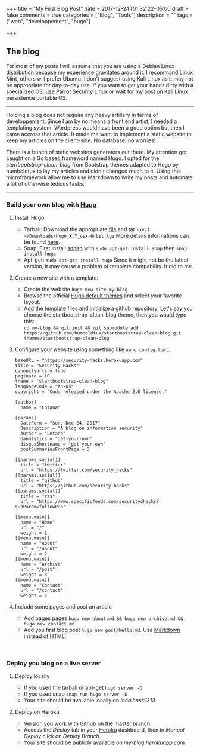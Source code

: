 +++
title = "My First Blog Post"
date = 2017-12-24T01:32:22-05:00
draft = false
comments = true
categories = ["Blog", "Tools"] 
description = "" 
tags = ["web", "developpement", "hugo"]

+++

## The blog

For most of my posts I will assume that you are using a Debian Linux distribution because my experience gravitates around it. I recommand Linux Mint, others will prefer Ubuntu. I don't suggest using Kali Linux as it may not be appropriate for day-to-day use. If you want to get your hands dirty with a specialized OS, use Parrot Security Linux or wait for my post on Kali Linux persistence portable OS.

---

Holding a blog does not require any heavy artillery in terms of developpement. Since I am by no means a front end artist, I needed a templating system. Wordpress would have been a good option but then I came accross that article. It made me want to implement a static website to keep my articles on the client-side. No database, no worries! 

There is a bunch of static websites generators out there. My attention got caught on a Go based frameword named Hugo. I opted for the *startbootstrap-clean-blog* from Bootstrap themes adapted to Hugo by humboldtux to lay my articles and didn't changed much to it. Using this microframework allow me to use Markdown to write my posts and automate a lot of otherwise tedious tasks.

---

### Build your own blog with [Hugo](https://gohugo.io/)

1.	Install Hugo

	- Tarball: Download the appropriate [file](https://github.com/gohugoio/hugo/releases) and tar `-xvzf ~/Downloads/hugo_X.Y_osx-64bit.tgz` More details informations can be found [here](https://gohugo.io/getting-started/installing/).
	- Snap: First install [sdnap](https://docs.snapcraft.io/core/install) with `sudo apt-get install snap` then `snap install hugo`
	- Apt-get: `sudo apt-get install hugo` Since it might not be the latest version, it may cause a problem of template compability. It did to me.

2.	Create a new site with a template:

	- Create the website `hugo new site my-blog`
	- Browse the official [Hugo default themes](https://github.com/gohugoio/hugoThemes) and select your favorite layout.
	- Add the template files and initialize a github repository. Let's say you choose the startbootstrap-clean-blog theme, then you would type this:  
	`cd my-blog && git init && git submodule add https://github.com/humboldtux/startbootstrap-clean-blog.git themes/startbootstrap-clean-blog`

3.	Configure your website using something like `nano config.toml`.

	```
	baseURL = "https://security-hacks.herokuapp.com"
	title = "Security Hacks"
	canonifyurls = true
	paginate = 10
	theme = "startbootstrap-clean-blog"
	languageCode = "en-us"
	copyright = "Code released under the Apache 2.0 license."	

	[author]
	  name = "Lotana"

	[params]
	  DateForm = "Sun, Dec 24, 2017"
	  Description = "A blog on information security"
	  Author = "Lotana"
	  Ganalytics = "get-your-own"
	  disqusShortname = "get-your-own"
	  postSummariesFrontPage = 3

	[[params.social]]
	  title = "twitter"
	  url = "https://twitter.com/security_hacks"
	[[params.social]]
	  title = "github"
	  url = "https://github.com/security-hacks"
	[[params.social]]
	  title = "rss"
	  url = "https://www.specificfeeds.com/securitydhacks?subParam=followPub"

	[[menu.main]]
	  name = "Home"
	  url = "/"
	  weight = 1
	[[menu.main]]
	  name = "About"
	  url = "/about"
	  weight = 2
	[[menu.main]]
	  name = "Archive"
	  url = "/post"
	  weight = 3
	[[menu.main]]
	  name = "Contact"
	  url = "/contact"
	  weight = 4
    ```


4.	Include some pages and post an article

	- Add pages pages `hugo new about.md && hugo new archive.md && hugo new contact.md` 
	- Add you first blog post `hugo new post/hello.md`. Use [Markdown](https://markdown-it.github.io/) instead of HTML.  
</br>

### Deploy you blog on a live server

1.	Deploy locally
	- If you used the tarball or apt-get `hugo server -D`
	- If you used snap `snap run hugo server -D`
	- Your site should be available locally on *localhost:1313*

2.	Deploy on Heroku
	- Version you work with [Github](https://github.com/humboldtux/humboldtux.github.io-src) on the master branch
	- Access the *Deploy* tab in your [Heroku](https://www.heroku.com/) dashboard, then in *Manual Deploy* click on *Deploy Branch*.
	- Your site should be publicly available on *my-blog.herokuapp.com*  
</br>